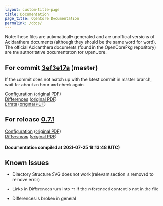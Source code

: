 ```yaml
---
layout: custom-title-page
title: Documentation
page_title: OpenCore Documentation
permalink: /docs/
---
```

Note: these files are automatically generated and are unofficial versions of Acidanthera documents (although they should be the same word for word). The official Acidanthera documents (found in the OpenCorePkg repository) are the authoritative documentation for OpenCore.

## For commit [3ef3e17a](https://github.com/acidanthera/OpenCorePkg/tree/3ef3e17a3e8ca51088d81a6e18b1e8618af8c3cf) (master)

If the commit does not match up with the latest commit in master branch, wait for about an hour and check again.

[Configuration](latest/Configuration.html) ([original PDF](https://github.com/acidanthera/OpenCorePkg/blob/3ef3e17a3e8ca51088d81a6e18b1e8618af8c3cf/Docs/Configuration.pdf))
<br>
[Differences](latest/Differences.html) ([original PDF](https://github.com/acidanthera/OpenCorePkg/blob/3ef3e17a3e8ca51088d81a6e18b1e8618af8c3cf/Docs/Differences/Differences.pdf))
<br>
[Errata](latest/Errata.html) ([original PDF](https://github.com/acidanthera/OpenCorePkg/blob/3ef3e17a3e8ca51088d81a6e18b1e8618af8c3cf/Docs/Errata/Errata.pdf))

## For release [0.7.1](https://github.com/acidanthera/OpenCorePkg/tree/0.7.1)

[Configuration](release/Configuration.html) ([original PDF](https://github.com/acidanthera/OpenCorePkg/blob/0.7.1/Docs/Configuration.pdf))
<br>
[Differences](release/Differences.html) ([original PDF](https://github.com/acidanthera/OpenCorePkg/blob/0.7.1/Docs/Differences/Differences.pdf))

#### Documentation compiled at 2021-07-25 18:13:48 (UTC)

## Known Issues

* Directory Structure SVG does not work (relevant section is removed to remove error)

* Links in Differences turn into `??` if the referenced content is not in the file

* Differences is broken in general
